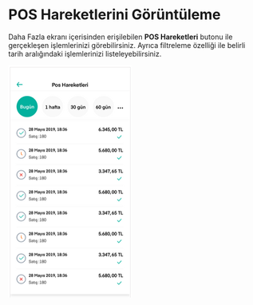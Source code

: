 # POS Hareketlerini Görüntüleme

Daha Fazla ekranı içerisinden erişilebilen **POS Hareketleri** butonu ile gerçekleşen işlemlerinizi görebilirsiniz. Ayrıca filtreleme özelliği ile belirli tarih aralığındaki işlemlerinizi listeleyebilirsiniz.

![](../.gitbook/assets/14%20%282%29%20%281%29.png)

